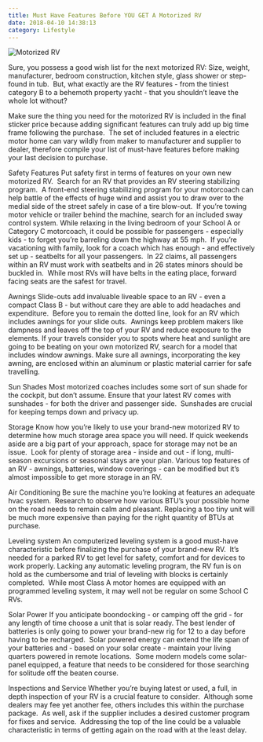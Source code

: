 ```yaml
---
title: Must Have Features Before YOU GET A Motorized RV
date: 2018-04-10 14:38:13
category: Lifestyle
---
```


![Motorized RV](https://www.rvgalleries.com/content/images/4.jpg)

Sure, you possess a good wish list for the next motorized RV: Size, weight, manufacturer, bedroom construction, kitchen style, glass shower or step-found in tub.  But, what exactly are the RV features - from the tiniest category B to a behemoth property yacht - that you shouldn’t leave the whole lot without?


Make sure the thing you need for the motorized RV is included in the final sticker price because adding significant features can truly add up big time frame following the purchase.  The set of included features in a electric motor home can vary wildly from maker to manufacturer and supplier to dealer, therefore compile your list of must-have features before making your last decision to purchase.

Safety Features
Put safety first in terms of features on your own new motorized RV.  Search for an RV that provides an RV steering stabilizing program.  A front-end steering stabilizing program for your motorcoach can help battle of the effects of huge wind and assist you to draw over to the medial side of the street safely in case of a tire blow-out.  If you’re towing motor vehicle or trailer behind the machine, search for an included sway control system.
While relaxing in the living bedroom of your School A or Category C motorcoach, it could be possible for passengers - especially kids - to forget you’re barreling down the highway at 55 mph.  If you’re vacationing with family, look for a coach which has enough - and effectively set up - seatbelts for all your passengers.  In 22 claims, all passengers within an RV must work with seatbelts and in 26 states minors should be buckled in.  While most RVs will have belts in the eating place, forward facing seats are the safest for travel.

Awnings
Slide-outs add invaluable liveable space to an RV - even a compact Class B - but without care they are able to add headaches and expenditure.  Before you to remain the dotted line, look for an RV which includes awnings for your slide outs.  Awnings keep problem makers like dampness and leaves off the top of your RV and reduce exposure to the elements. If your travels consider you to spots where heat and sunlight are going to be beating on your own motorized RV, search for a model that includes window awnings. Make sure all awnings, incorporating the key awning, are enclosed within an aluminum or plastic material carrier for safe travelling.

Sun Shades
Most motorized coaches includes some sort of sun shade for the cockpit, but don’t assume. Ensure that your latest RV comes with sunshades - for both the driver and passenger side.  Sunshades are crucial for keeping temps down and privacy up.

Storage
Know how you’re likely to use your brand-new motorized RV to determine how much storage area space you will need. If quick weekends aside are a big part of your approach, space for storage may not be an issue.  Look for plenty of storage area - inside and out - if long, multi-season excursions or seasonal stays are your plan. Various top features of an RV - awnings, batteries, window coverings - can be modified but it’s almost impossible to get more storage in an RV.

Air Conditioning
Be sure the machine you’re looking at features an adequate hvac system.  Research to observe how various BTU’s your possible home on the road needs to remain calm and pleasant. Replacing a too tiny unit will be much more expensive than paying for the right quantity of BTUs at purchase.

Leveling system
An computerized leveling system is a good must-have characteristic before finalizing the purchase of your brand-new RV.  It’s needed for a parked RV to get level for safety, comfort and for devices to work properly. Lacking any automatic leveling program, the RV fun is on hold as the cumbersome and trial of leveling with blocks is certainly completed.  While most Class A motor homes are equipped with an programmed leveling system, it may well not be regular on some School C RVs.

Solar Power
If you anticipate boondocking - or camping off the grid - for any length of time choose a unit that is solar ready. The best lender of batteries is only going to power your brand-new rig for 12 to a day before having to be recharged.  Solar powered energy can extend the life span of your batteries and - based on your solar create - maintain your living quarters powered in remote locations.  Some modern models come solar-panel equipped, a feature that needs to be considered for those searching for solitude off the beaten course.

Inspections and Service
Whether you’re buying latest or used, a full, in depth inspection of your RV is a crucial feature to consider.  Although some dealers may fee yet another fee, others includes this within the purchase package.  As well, ask if the supplier includes a desired customer program for fixes and service.  Addressing the top of the line could be a valuable characteristic in terms of getting again on the road with at the least delay.